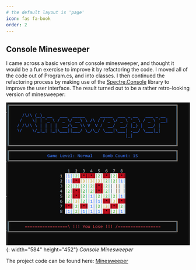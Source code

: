 ```yaml
---
# the default layout is 'page'
icon: fas fa-book
order: 2
---
```


## Console Minesweeper
I came across a basic version of console minesweeper, and thought it would be a fun exercise to improve it by refactoring the code. I moved all of the code out of Program.cs, and into classes. I then continued the refactoring process by making use of the [Spectre.Console](https://spectreconsole.net/) library to improve the user interface. The result turned out to be a rather retro-looking version of minesweeper:

![Minesweeper](/assets/img/projects/minesweeper.png){: width="584" height="452"}
_Console Minesweeper_

The project code can be found here:  [Minesweeper](https://github.com/TheHolderCollective/MineSweeper)

